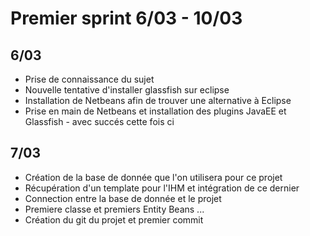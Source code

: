 # Premier sprint 6/03 - 10/03
## 6/03
  * Prise de connaissance du sujet
  * Nouvelle tentative d'installer glassfish sur eclipse
  * Installation de Netbeans afin de trouver une alternative à Eclipse
  * Prise en main de Netbeans et installation des plugins JavaEE et Glassfish - avec succés cette fois ci

## 7/03
  * Création de la base de donnée que l'on utilisera pour ce projet
  * Récupération d'un template pour l'IHM et intégration de ce dernier
  * Connection entre la base de donnée et le projet
  * Premiere classe et premiers Entity Beans ...
  * Création du git du projet et premier commit

